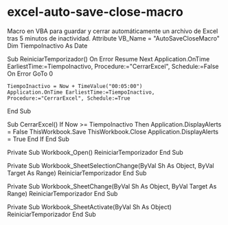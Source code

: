 # excel-auto-save-close-macro
Macro en VBA para guardar y cerrar automáticamente un archivo de Excel tras 5 minutos de inactividad.
Attribute VB_Name = "AutoSaveCloseMacro"
Dim TiempoInactivo As Date

Sub ReiniciarTemporizador()
    On Error Resume Next
    Application.OnTime EarliestTime:=TiempoInactivo, Procedure:="CerrarExcel", Schedule:=False
    On Error GoTo 0
    
    TiempoInactivo = Now + TimeValue("00:05:00")
    Application.OnTime EarliestTime:=TiempoInactivo, Procedure:="CerrarExcel", Schedule:=True
End Sub

Sub CerrarExcel()
    If Now >= TiempoInactivo Then
        Application.DisplayAlerts = False
        ThisWorkbook.Save
        ThisWorkbook.Close
        Application.DisplayAlerts = True
    End If
End Sub

Private Sub Workbook_Open()
    ReiniciarTemporizador
End Sub

Private Sub Workbook_SheetSelectionChange(ByVal Sh As Object, ByVal Target As Range)
    ReiniciarTemporizador
End Sub

Private Sub Workbook_SheetChange(ByVal Sh As Object, ByVal Target As Range)
    ReiniciarTemporizador
End Sub

Private Sub Workbook_SheetActivate(ByVal Sh As Object)
    ReiniciarTemporizador
End Sub
